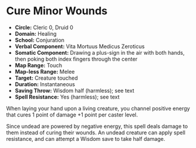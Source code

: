 # Cure Minor Wounds

- **Circle:** Cleric 0, Druid 0
- **Domain:** Healing
- **School:** Conjuration
- **Verbal Component:** Vita Mortuus Medicus Zeroticus
- **Somatic Component:** Drawing a plus-sign in the air with both hands, then poking both index fingers through the center
- **Map Range:** Touch
- **Map-less Range:** Melee
- **Target:** Creature touched
- **Duration:** Instantaneous
- **Saving Throw:** Wisdom half (harmless); see text
- **Spell Resistance:** Yes (harmless); see text

When laying your hand upon a living creature, you channel positive energy that cures 1 point of damage +1 point per caster level.

Since undead are powered by negative energy, this spell deals damage to them instead of curing their wounds. An undead creature can apply spell resistance, and can attempt a Wisdom save to take half damage.
